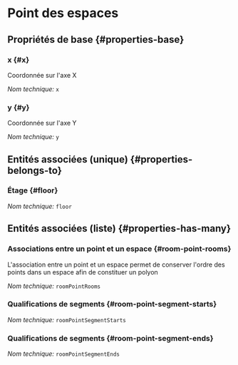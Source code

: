 # Point des espaces
<!--- THIS FILE IS GENERATED PLEASE DO NOT EDIT IT DIRECTLY --->



## Propriétés de base {#properties-base}

### x {#x}

Coordonnée sur l'axe X

*Nom technique:* ```x```

### y {#y}

Coordonnée sur l'axe Y

*Nom technique:* ```y```


## Entités associées (unique) {#properties-belongs-to}

### Étage {#floor}



*Nom technique:* ```floor```


## Entités associées (liste) {#properties-has-many}

### Associations entre un point et un espace {#room-point-rooms}

L'association entre un point et un espace permet de conserver l'ordre des points dans un espace afin de constituer un polyon

*Nom technique:* ```roomPointRooms```

### Qualifications de segments {#room-point-segment-starts}



*Nom technique:* ```roomPointSegmentStarts```

### Qualifications de segments {#room-point-segment-ends}



*Nom technique:* ```roomPointSegmentEnds```




